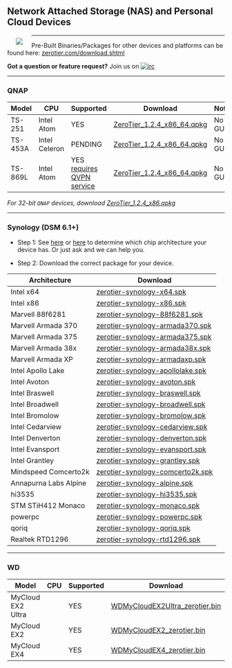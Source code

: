## Network Attached Storage (NAS) and Personal Cloud Devices

<a href="https://www.zerotier.com"><img src="https://github.com/zerotier/ZeroTierOne/raw/master/artwork/AppIcon_87x87.png" align="left" hspace="20" vspace="6"></a>

<hr>

Pre-Built Binaries/Packages for other devices and platforms can be found here: [zerotier.com/download.shtml](https://zerotier.com/download.shtml?pk_campaign=github_zerotiernas)

**Got a question or feature request?** Join us on [![irc](https://img.shields.io/badge/IRC-%23zerotier%20on%20freenode-orange.svg)](https://webchat.freenode.net/?channels=zerotier)
***

### QNAP

| Model | CPU | Supported | Download | Notes |
| --- | --- | --- | --- | --- |
| TS-251  | Intel Atom    | YES                               | [ZeroTier_1.2.4_x86_64.qpkg](https://download.zerotier.com/dist/ZeroTier_1.2.4_x86_64.qpkg?pk_campaign=github_zerotiernas) | No GUI |
| TS-453A | Intel Celeron | PENDING                           | [ZeroTier_1.2.4_x86_64.qpkg](https://download.zerotier.com/dist/ZeroTier_1.2.4_x86_64.qpkg?pk_campaign=github_zerotiernas) | No GUI |
| TS-869L | Intel Atom    | YES [requires QVPN service](http://docs.qnap.com/nas/4.3/cat2/en/index.html?qvpn.htm)       | [ZeroTier_1.2.4_x86_64.qpkg](https://download.zerotier.com/dist/ZeroTier_1.2.4_x86_64.qpkg?pk_campaign=github_zerotiernas) | No GUI |
*For 32-bit `QNAP` devices, download [ZeroTier_1.2.4_x86.qpkg](https://download.zerotier.com/dist/ZeroTier_1.2.4_x86.qpkg?pk_campaign=github_zerotiernas)*
***

### Synology (DSM 6.1+)

 - Step 1: See [here](https://github.com/SynoCommunity/spksrc/wiki/Architecture-per-Synology-model) or [here](https://www.synology.com/en-us/knowledgebase/DSM/tutorial/General/What_kind_of_CPU_does_my_NAS_have) to determine which chip architecture your device has. Or just ask and we can help you.

 - Step 2: Download the correct package for your device.

| Architecture | Download |
| --- | --- |
| Intel x64  | [zerotier-synology-x64.spk](https://download.zerotier.com/dist/zerotier-synology-x64.spk?pk_campaign=github_zerotiernas) |
| Intel x86  | [zerotier-synology-x86.spk](https://download.zerotier.com/dist/zerotier-synology-x86.spk?pk_campaign=github_zerotiernas) |
| Marvell 88f6281  | [zerotier-synology-88f6281.spk](https://download.zerotier.com/dist/zerotier-synology-88f6281.spk?pk_campaign=github_zerotiernas) |
| Marvell Armada 370  | [zerotier-synology-armada370.spk](https://download.zerotier.com/dist/zerotier-synology-armada370.spk?pk_campaign=github_zerotiernas) |
| Marvell Armada 375  | [zerotier-synology-armada375.spk](https://download.zerotier.com/dist/zerotier-synology-armada375.spk?pk_campaign=github_zerotiernas) |
| Marvell Armada 38x  | [zerotier-synology-armada38x.spk](https://download.zerotier.com/dist/zerotier-synology-armada38x.spk?pk_campaign=github_zerotiernas) |
| Marvell Armada XP  | [zerotier-synology-armadaxp.spk](https://download.zerotier.com/dist/zerotier-synology-armadaxp.spk?pk_campaign=github_zerotiernas) |
| Intel Apollo Lake  | [zerotier-synology-apollolake.spk](https://download.zerotier.com/dist/zerotier-synology-apollolake.spk?pk_campaign=github_zerotiernas) |
| Intel Avoton  | [zerotier-synology-avoton.spk](https://download.zerotier.com/dist/zerotier-synology-avoton.spk?pk_campaign=github_zerotiernas) |
| Intel Braswell  | [zerotier-synology-braswell.spk](https://download.zerotier.com/dist/zerotier-synology-braswell.spk?pk_campaign=github_zerotiernas) |
| Intel Broadwell  | [zerotier-synology-broadwell.spk](https://download.zerotier.com/dist/zerotier-synology-broadwell.spk?pk_campaign=github_zerotiernas) |
| Intel Bromolow  | [zerotier-synology-bromolow.spk](https://download.zerotier.com/dist/zerotier-synology-bromolow.spk?pk_campaign=github_zerotiernas) |
| Intel Cedarview  | [zerotier-synology-cedarview.spk](https://download.zerotier.com/dist/zerotier-synology-cedarview.spk?pk_campaign=github_zerotiernas) |
| Intel Denverton  | [zerotier-synology-denverton.spk](https://download.zerotier.com/dist/zerotier-synology-denverton.spk?pk_campaign=github_zerotiernas) |
| Intel Evansport  | [zerotier-synology-evansport.spk](https://download.zerotier.com/dist/zerotier-synology-evansport.spk?pk_campaign=github_zerotiernas) |
| Intel Grantley  | [zerotier-synology-grantley.spk](https://download.zerotier.com/dist/zerotier-synology-grantley.spk?pk_campaign=github_zerotiernas) |
| Mindspeed Comcerto2k  | [zerotier-synology-comcerto2k.spk](https://download.zerotier.com/dist/zerotier-synology-comcerto2k.spk?pk_campaign=github_zerotiernas) |
| Annapurna Labs Alpine   | [zerotier-synology-alpine.spk](https://download.zerotier.com/dist/zerotier-synology-alpine.spk?pk_campaign=github_zerotiernas) |
| hi3535  | [zerotier-synology-hi3535.spk](https://download.zerotier.com/dist/zerotier-synology-hi3535.spk?pk_campaign=github_zerotiernas) |
| STM STiH412 Monaco  | [zerotier-synology-monaco.spk](https://download.zerotier.com/dist/zerotier-synology-monaco.spk?pk_campaign=github_zerotiernas) |
| powerpc  | [zerotier-synology-powerpc.spk](https://download.zerotier.com/dist/zerotier-synology-powerpc.spk?pk_campaign=github_zerotiernas) |
| qoriq  | [zerotier-synology-qoriq.spk](https://download.zerotier.com/dist/zerotier-synology-qoriq.spk?pk_campaign=github_zerotiernas) |
| Realtek RTD1296  | [zerotier-synology-rtd1296.spk](https://download.zerotier.com/dist/zerotier-synology-rtd1296.spk?pk_campaign=github_zerotiernas) |
***

### WD

| Model | CPU | Supported | Download | Notes |
| --- | --- | --- | --- | --- |
| MyCloud EX2 Ultra | | YES | [WDMyCloudEX2Ultra_zerotier.bin](https://download.zerotier.com/dist/WDMyCloudEX2Ultra_zerotier.bin?pk_campaign=github_zerotiernas) | No GUI |
| MyCloud EX2       | | YES | [WDMyCloudEX2_zerotier.bin](https://download.zerotier.com/dist/WDMyCloudEX2_zerotier.bin?pk_campaign=github_zerotiernas)           | No GUI |
| MyCloud EX4       | | YES | [WDMyCloudEX4_zerotier.bin](https://download.zerotier.com/dist/WDMyCloudEX4_zerotier.bin?pk_campaign=github_zerotiernas)           | No GUI |
